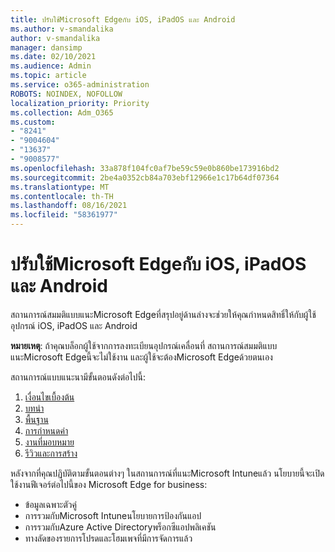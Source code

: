 ```yaml
---
title: ปรับใช้Microsoft Edgeกับ iOS, iPadOS และ Android
ms.author: v-smandalika
author: v-smandalika
manager: dansimp
ms.date: 02/10/2021
ms.audience: Admin
ms.topic: article
ms.service: o365-administration
ROBOTS: NOINDEX, NOFOLLOW
localization_priority: Priority
ms.collection: Adm_O365
ms.custom:
- "8241"
- "9004604"
- "13637"
- "9008577"
ms.openlocfilehash: 33a878f104fc0af7be59c59e0b860be173916bd2
ms.sourcegitcommit: 2be4a0352cb84a703ebf12966e1c17b64df07364
ms.translationtype: MT
ms.contentlocale: th-TH
ms.lasthandoff: 08/16/2021
ms.locfileid: "58361977"
---
```

# <a name="deploy-microsoft-edge-to-ios-ipados-and-android"></a>ปรับใช้Microsoft Edgeกับ iOS, iPadOS และ Android

สถานการณ์สมมติแบบแนะMicrosoft Edgeที่สรุปอยู่ด้านล่างจะช่วยให้คุณกําหนดสิทธิ์ให้กับผู้ใช้อุปกรณ์ iOS, iPadOS และ Android

**หมายเหตุ**: ถ้าคุณบล็อกผู้ใช้จากการลงทะเบียนอุปกรณ์เคลื่อนที่ สถานการณ์สมมติแบบแนะMicrosoft Edgeนี้จะไม่ใช้งาน และผู้ใช้จะต้องMicrosoft Edgeด้วยตนเอง

สถานการณ์แบบแนะนามีขั้นตอนดังต่อไปนี้:

1. [เงื่อนไขเบื้องต้น](https://docs.microsoft.com/mem/intune/fundamentals/guided-scenarios-edge#prerequisites)
2. [บทนํา](https://docs.microsoft.com/mem/intune/fundamentals/guided-scenarios-edge#step-1---introduction)
3. [พื้นฐาน](https://docs.microsoft.com/mem/intune/fundamentals/guided-scenarios-edge#step-2---basics)
4. [การกําหนดค่า](https://docs.microsoft.com/mem/intune/fundamentals/guided-scenarios-edge#step-3---configuration)
5. [งานที่มอบหมาย](https://docs.microsoft.com/mem/intune/fundamentals/guided-scenarios-edge#step-4---assignments)
6. [รีวิวและการสร้าง](https://docs.microsoft.com/mem/intune/fundamentals/guided-scenarios-edge#step-5---review--create)

หลังจากที่คุณปฏิบัติตามขั้นตอนต่างๆ ในสถานการณ์ที่แนะMicrosoft Intuneแล้ว นโยบายนี้จะเปิดใช้งานฟีเจอร์ต่อไปนี้ของ Microsoft Edge for business:

- ข้อมูลเฉพาะตัวคู่
- การรวมกับMicrosoft Intuneนโยบายการป้องกันแอป
- การรวมกับAzure Active Directoryพร็อกซีแอปพลิเคชัน
- ทางลัดของรายการโปรดและโฮมเพจที่มีการจัดการแล้ว
